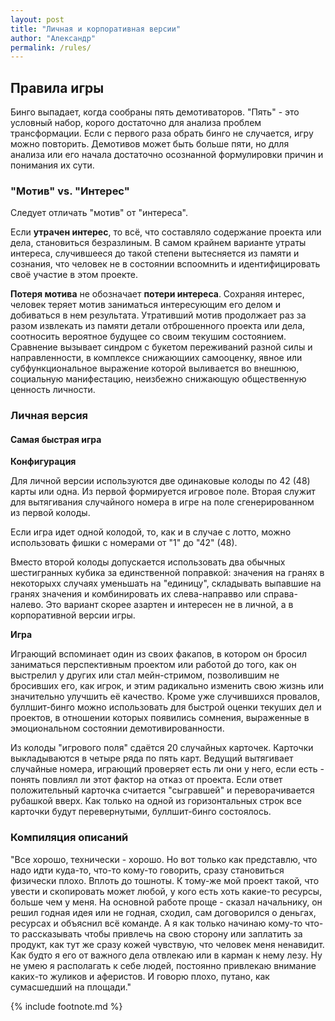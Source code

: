 ```yaml
---
layout: post
title: "Личная и корпоративная версии"
author: "Александр"
permalink: /rules/
---
```


## Правила игры

Бинго выпадает, когда сообраны пять демотиваторов. "Пять" - это условный набор, корого достаточно для анализа проблем трансформации. Если с первого раза обрать бинго не случается, игру можно повторить. Демотивов может быть больше пяти, но длля анализа или его начала достаточно осознанной формулировки причин и понимания их сути. 

### "Мотив" vs. "Интерес"

Следует отличать "мотив" от "интереса". 

Если **утрачен интерес**, то всё, что составляло содержание проекта или дела, становиться безразлиным. В самом крайнем варианте утраты интереса, случившееся до такой степени вытесняется из памяти и сознания, что человек не в состоянии вспоомнить и идентифицировать своё участие в этом проекте.

**Потеря мотива** не обозначает __потери интереса__. 
Сохраняя интерес, человек теряет мотив заниматься интересующим его делом и добиваться в нем результата. 
Утративший мотив продолжает раз за разом извлекать из памяти детали отброшенного проекта или дела, соотносить вероятное будущее со своим текушим состоянием. Сравнение вызывает синдром с букетом переживаний разной силы и направленности, в комплексе снижающиих самооценку, явное или субфункциональное выражение которой выливается во внешнюю, социальную манифестацию, неизбежно снижающую общественную ценность личности.


### Личная версия

#### Самая быстрая игра

**Конфигурация**

Для личной версии используются две одинаковые колоды по 42 (48) карты или одна. Из первой формируется игровое поле. Вторая служит для вытягивания случайного номера в игре на поле сгенерированном из первой колоды. 

Если игра идет одной колодой, то, как и в случае с лотто, можно использовать фишки с номерами от "1" до "42" (48).

Вместо второй колоды допускается использовать два обычных шестигранных кубика за единственной поправкой: значения на гранях в некоторыхх случаях уменьшать на "единицу", складывать выпавшие на гранях значения и комбинировать их слева-направво или справа-налево. Это вариант скорее азартен и интересен не в личной, а в корпоративной версии игры.

**Игра**

Играющий вспоминает один из своих факапов, в котором он бросил заниматься перспективным проектом или работой до того, как он выстрелил у других или стал мейн-стримом, позволившим не бросивших его, как игрок, и этим радикально изменить свою жизнь или значительно улучшить её качество. Кроме уже случившихся провалов, буллшит-бинго  можно использовать для быстрой оценки текуших дел и проектов, в отношении которых появились сомнения, выраженные в эмоциональном состоянии демотивированности. 

Из колоды "игрового поля" сдаётся 20 случайных карточек. Карточки выкладываются в четыре ряда по пять карт. Ведущий вытягивает случайные номера, играющий проверяет есть ли они у него, если есть - понять повлиял ли этот фактор на отказ от проекта. Если ответ положительный карточка считается "сыгравшей" и переворачивается рубашкой вверх. Как только на одной из горизонтальных строк все карточки будут перевернутыми, буллшит-бинго состоялось.


### Компиляция описаний
"Все хорошо, технически - хорошо. Но вот только как представлю, что надо идти куда-то, что-то кому-то говорить, сразу становиться физически плохо. Вплоть до тошноты. К тому-же мой проект такой, что увести и скопировать может любой, у кого есть хоть какие-то ресурсы, больше чем у меня. На основной работе проще - сказал начальнику, он решил годная идея или не годная, сходил, сам договорился о деньгах, ресурсах и объяснил всё команде. А я как только начинаю кому-то что-то рассказывать чтобы привлечь на свою сторону или заплатить за продукт, как тут же сразу кожей чувствую, что человек меня ненавидит. Как будто я его от важного дела отвлекаю или в карман к нему лезу. Ну не умею я располагать к себе людей, постоянно привлекаю внимание каких-то жуликов и аферистов. И говорю плохо, путано, как сумасшедший на площади."

{% include footnote.md %}
